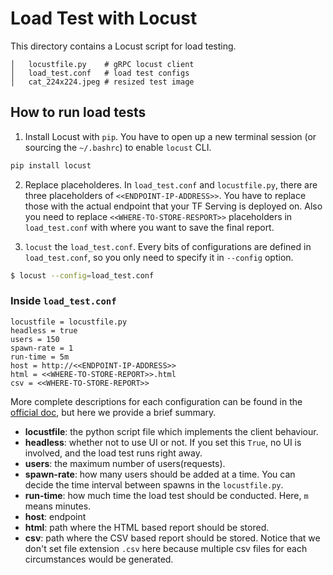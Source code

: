 # Load Test with Locust

This directory contains a Locust script for load testing. 

```
│   locustfile.py    # gRPC locust client
│   load_test.conf   # load test configs
│   cat_224x224.jpeg # resized test image
```

## How to run load tests

1. Install Locust with `pip`. You have to open up a new terminal session (or sourcing the `~/.bashrc`) to enable `locust` CLI.

```bash
pip install locust
```

2. Replace placeholderes. In `load_test.conf` and `locustfile.py`, there are three placeholders of `<<ENDPOINT-IP-ADDRESS>>`. You have to replace those with the actual endpoint that your TF Serving is deployed on. Also you need to replace `<<WHERE-TO-STORE-RESPORT>>` placeholders in `load_test.conf` with where you want to save the final report.


3. `locust` the `load_test.conf`. Every bits of configurations are defined in `load_test.conf`, so you only need to specify it in `--config` option.

```bash
$ locust --config=load_test.conf
```

### Inside `load_test.conf`

```
locustfile = locustfile.py
headless = true
users = 150
spawn-rate = 1
run-time = 5m
host = http://<<ENDPOINT-IP-ADDRESS>>
html = <<WHERE-TO-STORE-REPORT>>.html
csv = <<WHERE-TO-STORE-REPORT>>
```

More complete descriptions for each configuration can be found in the [official doc](https://docs.locust.io/en/stable/configuration.html), but here we provide a brief summary.

- **locustfile**: the python script file which implements the client behaviour.
- **headless**: whether not to use UI or not. If you set this `True`, no UI is involved, and the load test runs right away.
- **users**: the maximum number of users(requests).
- **spawn-rate**: how many users should be added at a time. You can decide the time interval between spawns in the `locustfile.py`.
- **run-time**: how much time the load test should be conducted. Here, `m` means minutes.
- **host**: endpoint
- **html**: path where the HTML based report should be stored.
- **csv**: path where the CSV based report should be stored. Notice that we don't set file extension `.csv` here because multiple csv files for each circumstances would be generated.